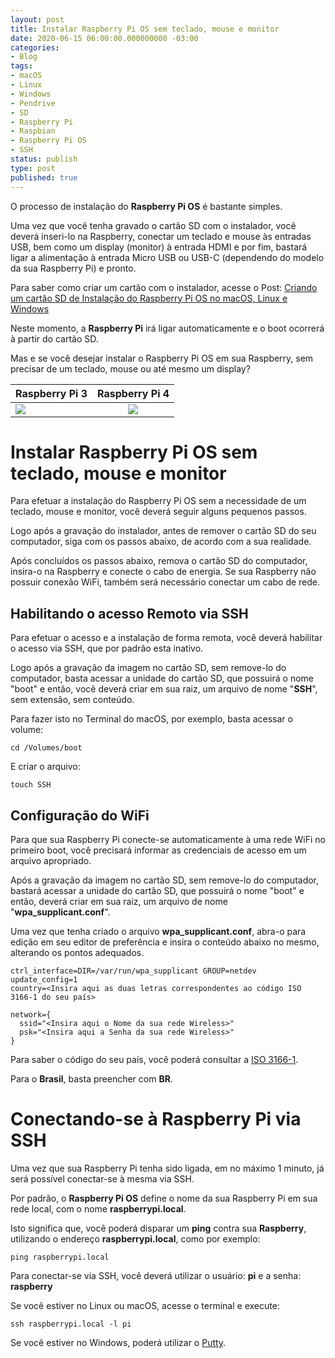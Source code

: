 ```yaml
---
layout: post
title: Instalar Raspberry Pi OS sem teclado, mouse e monitor
date: 2020-06-15 06:00:00.000000000 -03:00
categories:
- Blog
tags:
- macOS
- Linux
- Windows
- Pendrive
- SD
- Raspberry Pi
- Raspbian
- Raspberry Pi OS
- SSH
status: publish
type: post
published: true
---
```


O processo de instalação do **Raspberry Pi OS** é bastante simples.

Uma vez que você tenha gravado o cartão SD com o instalador, você deverá inseri-lo na Raspberry, conectar um teclado e mouse às entradas USB, bem como um display (monitor) à entrada HDMI e por fim, bastará ligar a alimentação à entrada Micro USB ou USB-C (dependendo do modelo da sua Raspberry Pi) e pronto.

Para saber como criar um cartão com o instalador, acesse o Post: [Criando um cartão SD de Instalação do Raspberry Pi OS no macOS, Linux e Windows](https://www.maiconschmitz.com.br/blog/2020/06/08/criando-sd-de-instalacao-do-raspberry-pi-os-no-macos-linux-windows/)

Neste momento, a **Raspberry Pi** irá ligar automaticamente e o boot ocorrerá à partir do cartão SD.

Mas e se você desejar instalar o Raspberry Pi OS em sua Raspberry, sem precisar de um teclado, mouse ou até mesmo um display?

| Raspberry Pi 3  | Raspberry Pi 4  |
| --------------- |:---------------:|
| <a href="https://www.amazon.com.br/gp/product/B01CD5VC92?ie=UTF8&linkCode=li2&tag=maiconschmitz-20&linkId=f78888f06dce5d5c188975d236d5588a&language=pt_BR&ref_=as_li_ss_il" target="_blank"><img border="0" src="//ws-na.amazon-adsystem.com/widgets/q?_encoding=UTF8&ASIN=B01CD5VC92&Format=_SL160_&ID=AsinImage&MarketPlace=BR&ServiceVersion=20070822&WS=1&tag=maiconschmitz-20&language=pt_BR" ></a><img src="https://ir-br.amazon-adsystem.com/e/ir?t=maiconschmitz-20&language=pt_BR&l=li2&o=33&a=B01CD5VC92" width="1" height="1" border="0" alt="" style="border:none !important; margin:0px !important;" /> | <a href="https://www.amazon.com.br/gp/product/B07TC2BK1X?ie=UTF8&linkCode=li2&tag=maiconschmitz-20&linkId=339987b89111e149a1cb0e347288dd44&language=pt_BR&ref_=as_li_ss_il" target="_blank"><img border="0" src="//ws-na.amazon-adsystem.com/widgets/q?_encoding=UTF8&ASIN=B07TC2BK1X&Format=_SL160_&ID=AsinImage&MarketPlace=BR&ServiceVersion=20070822&WS=1&tag=maiconschmitz-20&language=pt_BR" ></a><img src="https://ir-br.amazon-adsystem.com/e/ir?t=maiconschmitz-20&language=pt_BR&l=li2&o=33&a=B07TC2BK1X" width="1" height="1" border="0" alt="" style="border:none !important; margin:0px !important;" /> |

# Instalar Raspberry Pi OS sem teclado, mouse e monitor

Para efetuar a instalação do Raspberry Pi OS sem a necessidade de um teclado, mouse e monitor, você deverá seguir alguns pequenos passos.

Logo após a gravação do instalador, antes de remover o cartão SD do seu computador, siga com os passos abaixo, de acordo com a sua realidade.

Após concluídos os passos abaixo, remova o cartão SD do computador, insira-o na Raspberry e conecte o cabo de energia. Se sua Raspberry não possuir conexão WiFi, também será necessário conectar um cabo de rede.

## Habilitando o acesso Remoto via SSH

Para efetuar o acesso e a instalação de forma remota, você deverá habilitar o acesso via SSH, que por padrão esta inativo.

Logo após a gravação da imagem no cartão SD, sem remove-lo do computador, basta acessar a unidade do cartão SD, que possuirá o nome "boot" e então, você deverá criar em sua raiz, um arquivo de nome "**SSH**", sem extensão, sem conteúdo.

Para fazer isto no Terminal do macOS, por exemplo, basta acessar o volume:

    cd /Volumes/boot

E criar o arquivo:

    touch SSH

## Configuração do WiFi

Para que sua Raspberry Pi conecte-se automaticamente à uma rede WiFi no primeiro boot, você precisará informar as credenciais de acesso em um arquivo apropriado.

Após a gravação da imagem no cartão SD, sem remove-lo do computador, bastará acessar a unidade do cartão SD, que possuirá o nome "boot" e então, deverá criar em sua raiz, um arquivo de nome "**wpa_supplicant.conf**".

Uma vez que tenha criado o arquivo **wpa_supplicant.conf**, abra-o para edição em seu editor de preferência e insira o conteúdo abaixo no mesmo, alterando os pontos adequados.


    ctrl_interface=DIR=/var/run/wpa_supplicant GROUP=netdev
    update_config=1
    country=<Insira aqui as duas letras correspondentes ao código ISO 3166-1 do seu país>

    network={
      ssid="<Insira aqui o Nome da sua rede Wireless>"
      psk="<Insira aqui a Senha da sua rede Wireless>"
    }

Para saber o código do seu país, você poderá consultar a [ISO 3166-1](https://en.wikipedia.org/wiki/ISO_3166-1 "Lista ISO 3166-1").

Para o **Brasil**, basta preencher com **BR**.

# Conectando-se à Raspberry Pi via SSH

Uma vez que sua Raspberry Pi tenha sido ligada, em no máximo 1 minuto, já será possível conectar-se à mesma via SSH.

Por padrão, o **Raspberry Pi OS** define o nome da sua Raspberry Pi em sua rede local, com o nome **raspberrypi.local**.

Isto significa que, você poderá disparar um **ping** contra sua **Raspberry**, utilizando o endereço **raspberrypi.local**, como por exemplo:

    ping raspberrypi.local

Para conectar-se via SSH, você deverá utilizar o usuário: **pi** e a senha: **raspberry**

Se você estiver no Linux ou macOS, acesse o terminal e execute:

    ssh raspberrypi.local -l pi

Se você estiver no Windows, poderá utilizar o [Putty](https://www.putty.org/ "Putty").
